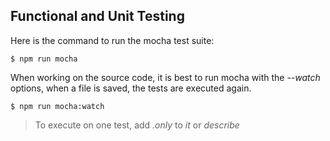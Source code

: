 ## Functional and Unit Testing

Here is the command to run the mocha test suite:

    $ npm run mocha

When working on the source code, it is best to run mocha with the *--watch* options, when a file is saved, the tests are executed again.

    $ npm run mocha:watch

 > To execute on one test, add *.only* to *it* or *describe*


